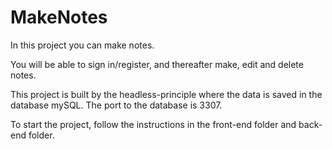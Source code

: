 # MakeNotes

In this project you can make notes.

You will be able to sign in/register, and thereafter make, edit and delete notes.

This project is built by the headless-principle where the data is saved in the database mySQL. 
The port to the database is 3307.

To start the project, follow the instructions in the front-end folder and back-end folder.
